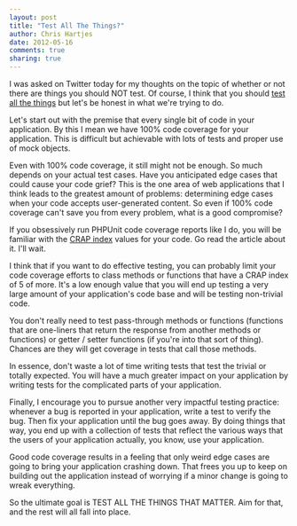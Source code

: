 ```yaml
---
layout: post
title: "Test All The Things?" 
author: Chris Hartjes
date: 2012-05-16
comments: true 
sharing: true 
---
```

I was asked on Twitter today for my thoughts on the topic of whether or not
there are things you should NOT test. Of course, I think that you should
[test all the things](http://www.littlehart.net/test-all-the-things.jpg)
but let's be honest in what we're trying to do.

Let's start out with the premise that every single bit of code in your
application. By this I mean we have 100% code coverage for your application.
This is difficult but achievable with lots of tests and proper use of
mock objects.

Even with 100% code coverage, it still might not be enough. So much 
depends on your actual test cases. Have you anticipated edge cases that
could cause your code grief? This is the one area of web applications that
I think leads to the greatest amount of problems: determining edge cases
when your code accepts user-generated content. So even if 100% code coverage
can't save you from every problem, what is a good compromise?

If you obsessively run PHPUnit code coverage reports like I do, you will be familiar
with the [CRAP index](http://www.artima.com/weblogs/viewpost.jsp?thread=210575) values
for your code. Go read the article about it. I'll wait.

I think that if you want to do effective testing, you can probably limit
your code coverage efforts to class methods or functions that have a CRAP index
of 5 of more. It's a low enough value that you will end up testing a very large
amount of your application's code base and will be testing non-trivial code.

You don't really need to test pass-through methods or functions (functions that are one-liners
that return the response from another methods or functions) or getter / setter
functions (if you're into that sort of thing). Chances are they will get
coverage in tests that call those methods.

In essence, don't waste a lot of time writing tests that test the trivial
or totally expected. You will have a much greater impact on your application
by writing tests for the complicated parts of your application.

Finally, I encourage you to pursue another very impactful testing practice:
whenever a bug is reported in your application, write a test to verify 
the bug. Then fix your application until the bug goes away. By doing things
that way, you end up with a collection of tests that reflect the various
ways that the users of your application actually, you know, use your
application.

Good code coverage results in a feeling that only weird edge cases are going
to bring your application crashing down. That frees you up to keep on
building out the application instead of worrying if a minor change is going
to wreak everything. 

So the ultimate goal is TEST ALL THE THINGS THAT MATTER. Aim for that, and
the rest will all fall into place.
